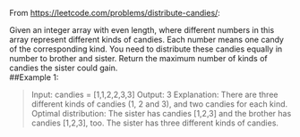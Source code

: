 From https://leetcode.com/problems/distribute-candies/:  

Given an integer array with even length, where different numbers in this array represent different kinds of candies. Each number means one candy of the corresponding kind. You need to distribute these candies equally in number to brother and sister. Return the maximum number of kinds of candies the sister could gain.  
##Example 1:  

>Input: candies = [1,1,2,2,3,3]
>Output: 3
>Explanation:
>There are three different kinds of candies (1, 2 and 3), and two candies for each kind.
>Optimal distribution: The sister has candies [1,2,3] and the brother has candies [1,2,3], too. 
>The sister has three different kinds of candies. 
